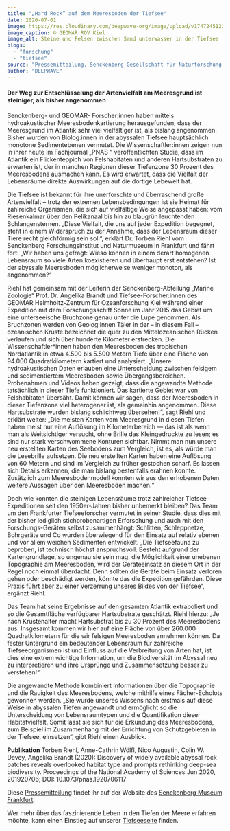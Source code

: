 ```yaml
---
title: "„Hard Rock“ auf dem Meeresboden der Tiefsee"
date: 2020-07-01
image: https://res.cloudinary.com/deepwave-org/image/upload/v1747245122/deepwave.org/Hard_Rock_Steine_in_der_Tiefsee.jpg
image_caption: © GEOMAR ROV Kiel
image_alt: Steine und Felsen zwischen Sand unterwasser in der Tiefsee
blogs: 
  - "forschung"
  - "tiefsee"
source: "Pressemitteilung, Senckenberg Gesellschaft für Naturforschung, 19. Juni 2020"
author: "DEEPWAVE"
---
```


#### Der Weg zur Entschlüsselung der Artenvielfalt am Meeresgrund ist steiniger, als bisher angenommen

Senckenberg- und GEOMAR- Forscher:innen haben mittels hydroakustischer Meeresbodenkartierung herausgefunden, dass der Meeresgrund im Atlantik sehr viel vielfältiger ist, als bislang angenommen. Bisher wurden von Biolog:innen in der abyssalen Tiefsee hauptsächlich monotone Sedimentebenen vermutet. Die Wissenschaftler:innen zeigen nun in ihrer heute im Fachjournal „PNAS “ veröffentlichten Studie, dass im Atlantik ein Flickenteppich von Felshabitaten und anderen Hartsubstraten zu erwarten ist, der in manchen Regionen dieser Tiefenzone 30 Prozent des Meeresbodens ausmachen kann. Es wird erwartet, dass die Vielfalt der Lebensräume direkte Auswirkungen auf die dortige Lebewelt hat.

Die Tiefsee ist bekannt für ihre unerforschte und überraschend große Artenvielfalt – trotz der extremen Lebensbedingungen ist sie Heimat für zahlreiche Organismen, die sich auf vielfältige Weise angepasst haben: vom Riesenkalmar über den Pelikanaal bis hin zu blaugrün leuchtenden Schlangensternen. „Diese Vielfalt, die uns auf jeder Expedition begegnet, steht in einem Widerspruch zu der Annahme, dass der Lebensraum dieser Tiere recht gleichförmig sein soll“, erklärt Dr. Torben Riehl vom Senckenberg Forschungsinstitut und Naturmuseum in Frankfurt und fährt fort: „Wir haben uns gefragt: Wieso können in einem derart homogenen Lebensraum so viele Arten koexistieren und überhaupt erst entstehen? Ist der abyssale Meeresboden möglicherweise weniger monoton, als angenommen?“

Riehl hat gemeinsam mit der Leiterin der Senckenberg-Abteilung „Marine Zoologie“ Prof. Dr. Angelika Brandt und Tiefsee-Forscher:innen des GEOMAR Helmholtz-Zentrum für Ozeanforschung Kiel während einer Expedition mit dem Forschungsschiff Sonne im Jahr 2015 das Gebiet um eine unterseeische Bruchzone genau unter die Lupe genommen. Als Bruchzonen werden von Geolog:innen Täler in der – in diesem Fall – ozeanischen Kruste bezeichnet die quer zu den Mittelozeanischen Rücken verlaufen und sich über hunderte Kilometer erstrecken. Die Wissenschaftler\*innen haben den Meeresboden des tropischen Nordatlantik in etwa 4.500 bis 5.500 Metern Tiefe über eine Fläche von 94.000 Quadratkilometern kartiert und analysiert. „Unsere hydroakustischen Daten erlauben eine Unterscheidung zwischen felsigem und sedimentiertem Meeresboden sowie Übergangsbereichen. Probenahmen und Videos haben gezeigt, dass die angewandte Methode tatsächlich in dieser Tiefe funktioniert. Das kartierte Gebiet war von Felshabitaten übersäht. Damit können wir sagen, dass der Meeresboden in dieser Tiefenzone viel heterogener ist, als gemeinhin angenommen. Diese Hartsubstrate wurden bislang schlichtweg übersehen!“, sagt Riehl und erklärt weiter: „Die meisten Karten vom Meeresgrund in diesen Tiefen haben meist nur eine Auflösung im Kilometerbereich — das ist als wenn man als Weitsichtiger versucht, ohne Brille das Kleingedruckte zu lesen; es sind nur stark verschwommene Konturen sichtbar. Nimmt man nun unsere neu erstellten Karten des Seebodens zum Vergleich, ist es, als würde man die Lesebrille aufsetzen. Die neu erstellten Karten haben eine Auflösung von 60 Metern und sind im Vergleich zu früher gestochen scharf. Es lassen sich Details erkennen, die man bislang bestenfalls erahnen konnte. Zusätzlich zum Meeresbodenmodell konnten wir aus den erhobenen Daten weitere Aussagen über den Meeresboden machen.“

Doch wie konnten die steinigen Lebensräume trotz zahlreicher Tiefsee-Expeditionen seit den 1950er-Jahren bisher unbemerkt bleiben? Das Team um den Frankfurter Tiefseeforscher vermutet in seiner Studie, dass dies mit der bisher lediglich stichprobenartigen Erforschung und auch mit den Forschungs-Geräten selbst zusammenhängt: Schlitten, Schleppnetze, Bohrgeräte und Co wurden überwiegend für den Einsatz auf relativ ebenen und vor allem weichen Sedimenten entwickelt. „Die Tiefseefauna zu beproben, ist technisch höchst anspruchsvoll. Besteht aufgrund der Kartengrundlage, so ungenau sie sein mag, die Möglichkeit einer unebenen Topographie am Meeresboden, wird der Geräteeinsatz an diesem Ort in der Regel noch einmal überdacht. Denn sollten die Geräte beim Einsatz verloren gehen oder beschädigt werden, könnte das die Expedition gefährden. Diese Praxis führt aber zu einer Verzerrung unseres Bildes von der Tiefsee“, ergänzt Riehl.

Das Team hat seine Ergebnisse auf den gesamten Atlantik extrapoliert und so die Gesamtfläche verfügbarer Hartsubstrate geschätzt. Riehl hierzu: „Je nach Krustenalter macht Hartsubstrat bis zu 30 Prozent des Meeresbodens aus. Insgesamt kommen wir hier auf eine Fläche von über 260.000 Quadratkilometern für die wir felsigen Meeresboden annehmen können. Da fester Untergrund ein bedeutender Lebensraum für zahlreiche Tiefseeorganismen ist und Einfluss auf die Verbreitung von Arten hat, ist dies eine extrem wichtige Information, um die Biodiversität im Abyssal neu zu interpretieren und ihre Ursprünge und Zusammensetzung besser zu verstehen!“

Die angewandte Methode kombiniert Informationen über die Topographie und die Rauigkeit des Meeresbodens, welche mithilfe eines Fächer-Echolots gewonnen werden. „Sie wurde unseres Wissens nach erstmals auf diese Weise in abyssalen Tiefen angewandt und ermöglicht so die Unterscheidung von Lebensraumtypen und die Quantifikation dieser Habitatvielfalt. Somit lässt sie sich für die Erkundung des Meeresbodens, zum Beispiel im Zusammenhang mit der Errichtung von Schutzgebieten in der Tiefsee, einsetzen“, gibt Riehl einen Ausblick.

**Publikation** Torben Riehl, Anne-Cathrin Wölfl, Nico Augustin, Colin W. Devey, Angelika Brandt (2020): Discovery of widely available abyssal rock patches reveals overlooked habitat type and prompts rethinking deep-sea biodiversity. Proceedings of the National Academy of Sciences Jun 2020, 201920706; DOI: 10.1073/pnas.1920706117

Diese [Pressemitteilung](https://www.senckenberg.de/de/pressemeldungen/hard-rock-in-der-tiefsee/) findet ihr auf der Website des [Senckenberg Museum Frankfurt](https://museumfrankfurt.senckenberg.de/en/).

Wer mehr über das faszinierende Leben in den Tiefen der Meere erfahren möchte, kann einen Einstieg auf unserer [Tiefseeseite](https://www.deepwave.org/die-ozeane/die-tiefsee/) finden.
